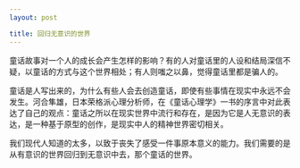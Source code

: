 ```yaml
---
layout: post

title: 回归无意识的世界
---
```


童话故事对一个人的成长会产生怎样的影响？有的人对童话里的人设和结局深信不疑，以童话的方式与这个世界相处；有人则嗤之以鼻，觉得童话里都是骗人的。

童话是人写出来的，为什么有些人会去创造童话，即使有些事情在现实中永远不会发生。河合隼雄，日本荣格派心理分析师，在《童话心理学》一书的序言中对此表达了自己的观点：童话之所以在现实世界中流行和存在，是因为它是人无意识的表达，是一种基于原型的创作，是现实中人的精神世界密切相关。

我们现代人知道的太多，以致于丧失了感受一件事原本意义的能力。我们需要的是从有意识的世界回归到无意识中去，那个童话的世界。
